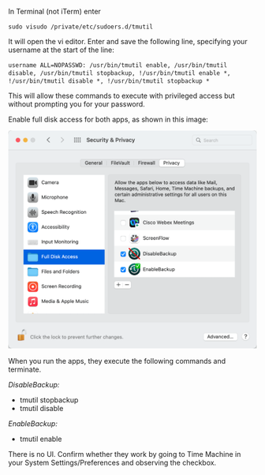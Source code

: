 In Terminal (not iTerm) enter

    sudo visudo /private/etc/sudoers.d/tmutil

It will open the vi editor. Enter and save the following line, specifying your username at the start of the line:

    username ALL=NOPASSWD: /usr/bin/tmutil enable, /usr/bin/tmutil disable, /usr/bin/tmutil stopbackup, !/usr/bin/tmutil enable *, !/usr/bin/tmutil disable *, !/usr/bin/tmutil stopbackup *

This will allow these commands to execute with privileged access but without prompting you for your password.

Enable full disk access for both apps, as shown in this image:

![](full-disk-access.png)

When you run the apps, they execute the following commands and terminate.

*DisableBackup:*

- tmutil stopbackup
- tmutil disable

*EnableBackup:*

- tmutil enable

There is no UI. Confirm whether they work by going to Time Machine in your System Settings/Preferences and observing the checkbox.
